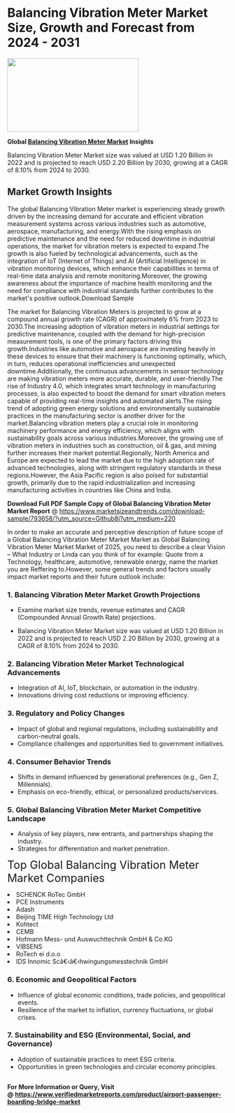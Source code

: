 <H1>Balancing Vibration Meter Market Size, Growth and Forecast from 2024 - 2031</H1><img class="aligncenter size-medium wp-image-584254" src="https://thirdeyenews.in/wp-content/uploads/2024/09/Global-Market-Research-300x168.jpeg" alt="" width="300" height="168" /><p><strong>Global&nbsp;<a href="https://www.marketsizeandtrends.com/download-sample/793658/?utm_source=Github8j?utm_medium=220">Balancing Vibration Meter Market</a> Insights</strong></p><p>Balancing Vibration Meter Market size was valued at USD 1.20 Billion in 2022 and is projected to reach USD 2.20 Billion by 2030, growing at a CAGR of 8.10% from 2024 to 2030.</p><p><h2>Market Growth Insights</h2> <p>The global Balancing Vibration Meter market is experiencing steady growth driven by the increasing demand for accurate and efficient vibration measurement systems across various industries such as automotive, aerospace, manufacturing, and energy.With the rising emphasis on predictive maintenance and the need for reduced downtime in industrial operations, the market for vibration meters is expected to expand.The growth is also fueled by technological advancements, such as the integration of IoT (Internet of Things) and AI (Artificial Intelligence) in vibration monitoring devices, which enhance their capabilities in terms of real-time data analysis and remote monitoring.Moreover, the growing awareness about the importance of machine health monitoring and the need for compliance with industrial standards further contributes to the market's positive outlook.Download Sample </p> <p>The market for Balancing Vibration Meters is projected to grow at a compound annual growth rate (CAGR) of approximately 6% from 2023 to 2030.The increasing adoption of vibration meters in industrial settings for predictive maintenance, coupled with the demand for high-precision measurement tools, is one of the primary factors driving this growth.Industries like automotive and aerospace are investing heavily in these devices to ensure that their machinery is functioning optimally, which, in turn, reduces operational inefficiencies and unexpected downtime.Additionally, the continuous advancements in sensor technology are making vibration meters more accurate, durable, and user-friendly.The rise of Industry 4.0, which integrates smart technology in manufacturing processes, is also expected to boost the demand for smart vibration meters capable of providing real-time insights and automated alerts.The rising trend of adopting green energy solutions and environmentally sustainable practices in the manufacturing sector is another driver for the market.Balancing vibration meters play a crucial role in monitoring machinery performance and energy efficiency, which aligns with sustainability goals across various industries.Moreover, the growing use of vibration meters in industries such as construction, oil & gas, and mining further increases their market potential.Regionally, North America and Europe are expected to lead the market due to the high adoption rate of advanced technologies, along with stringent regulatory standards in these regions.However, the Asia Pacific region is also poised for substantial growth, primarily due to the rapid industrialization and increasing manufacturing activities in countries like China and India.</p><p><span class=""><strong>Download Full PDF Sample Copy of Global Balancing Vibration Meter Market Report</strong> @ <a href="https://www.marketsizeandtrends.com/download-sample/793658/?utm_source=Github8j?utm_medium=220" target="_blank">https://www.marketsizeandtrends.com/download-sample/793658/?utm_source=Github8j?utm_medium=220</a></span></p><p>In order to make an accurate and perceptive description of future scope of a Global&nbsp;Balancing Vibration Meter Market Market as Global&nbsp;Balancing Vibration Meter Market Market of 2025, you need to describe a clear Vision &ndash; What Industry or Linda can you think of for example: Quote from a Technology, healthcare, automotive, renewable energy, name the market you are Reffering to.However, some general trends and factors usually impact market reports and their future outlook include:</p><h3>1.&nbsp;<strong>Balancing Vibration Meter Market Growth Projections</strong></h3><ul><li>Examine market size trends, revenue estimates and CAGR (Compounded Annual Growth Rate) projections.</li><li><p>Balancing Vibration Meter Market size was valued at USD 1.20 Billion in 2022 and is projected to reach USD 2.20 Billion by 2030, growing at a CAGR of 8.10% from 2024 to 2030.</p></li></ul><h3>2.&nbsp;<strong>Balancing Vibration Meter Market Technological Advancements</strong></h3><ul><li>Integration of AI, IoT, blockchain, or automation in the industry.</li><li>Innovations driving cost reductions or improving efficiency.</li></ul><h3>3.&nbsp;<strong>Regulatory and Policy Changes</strong></h3><ul><li>Impact of global and regional regulations, including sustainability and carbon-neutral goals.</li><li>Compliance challenges and opportunities tied to government initiatives.</li></ul><h3>4.&nbsp;<strong>Consumer Behavior Trends</strong></h3><ul><li>Shifts in demand influenced by generational preferences (e.g., Gen Z, Millennials).</li><li>Emphasis on eco-friendly, ethical, or personalized products/services.</li></ul><h3>5.&nbsp;<strong>Global Balancing Vibration Meter Market Competitive Landscape</strong></h3><ul><li>Analysis of key players, new entrants, and partnerships shaping the industry.</li><li>Strategies for differentiation and market penetration.</li></ul><p data-pm-slice="1 1 []"><span style="color: inherit; font-family: inherit; font-size: 25px;">Top Global Balancing Vibration Meter Market Companies</span></p><div class="" data-test-id=""><p><li>SCHENCK RoTec GmbH</li><li> PCE Instruments</li><li> Adash</li><li> Beijing TIME High Technology Ltd</li><li> Kohtect</li><li> CEMB</li><li> Hofmann Mess- und Auswuchttechnik GmbH & Co.KG</li><li> VIBSENS</li><li> RoTech ei d.o.o</li><li> IDS Innomic Scâ€‹â€‹hwingungsmesstechnik GmbH</li></p></div><h3>6.&nbsp;<strong>Economic and Geopolitical Factors</strong></h3><ul><li>Influence of global economic conditions, trade policies, and geopolitical events.</li><li>Resilience of the market to inflation, currency fluctuations, or global crises.</li></ul><h3>7.&nbsp;<strong>Sustainability and ESG (Environmental, Social, and Governance)</strong></h3><ul><li>Adoption of sustainable practices to meet ESG criteria.</li><li>Opportunities in green technologies and circular economy principles.</li></ul><h2><strong style="font-size: 14px;">For More Information or Query, Visit @&nbsp;</strong><a style="background-color: #ffffff; font-size: 14px;" href="https://www.marketsizeandtrends.com/report/balancing-vibration-meter-market/" target="_blank">https://www.verifiedmarketreports.com/product/airport-passenger-boarding-bridge-market</a></h2>